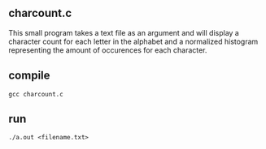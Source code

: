 ## charcount.c

This small program takes a text file as an argument and will display a character count for each letter in the alphabet and a normalized histogram representing the amount of occurences for each character.

## compile

    gcc charcount.c

## run

    ./a.out <filename.txt>
